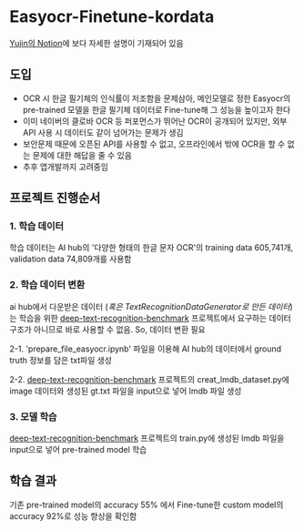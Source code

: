 # Easyocr-Finetune-kordata
[Yujin의 Notion](https://kindhearted-whistle-34a.notion.site/OCR-with-2269e73ab0b542b6973b3926b7ef1240)에 보다 자세한 설명이 기재되어 있음
## 도입
- OCR 시 한글 필기체의 인식률이 저조함을 문제삼아, 메인모델로 정한 Easyocr의 pre-trained 모델을 한글 필기체 데이터로 Fine-tune해 그 성능을 높이고자 한다
- 이미 네이버의 클로바 OCR 등 퍼포먼스가 뛰어난 OCR이 공개되어 있지만, 외부 API 사용 시 데이터도 같이 넘어가는 문제가 생김
- 보안문제 때문에 오픈된 API를 사용할 수 없고, 오프라인에서 밖에 OCR을 할 수 없는 문제에 대한 해답을 줄 수 있음
- 추후 앱개발까지 고려중임

## 프로젝트 진행순서
### 1. 학습 데이터

학습 데이터는 AI hub의 '다양한 형태의 한글 문자 OCR'의 training data 605,741개, validation data 74,809개를 사용함

### 2. 학습 데이터 변환

ai hub에서 다운받은 데이터 (*혹은 TextRecognitionDataGenerator로 만든 데이터*)는 학습을 위한 [deep-text-recognition-benchmark](https://github.com/clovaai/deep-text-recognition-benchmark) 프로젝트에서 요구하는 데이터 구조가 아니므로 바로 사용할 수 없음. So, 데이터 변환 필요

2-1. 'prepare_file_easyocr.ipynb' 파일을 이용해 AI hub의 데이터에서 ground truth 정보를 담은 txt파일 생성

2-2. [deep-text-recognition-benchmark](https://github.com/clovaai/deep-text-recognition-benchmark) 프로젝트의 creat_lmdb_dataset.py에 image 데이터와 생성된 gt.txt 파일을 input으로 넣어 lmdb 파일 생성

### 3. 모델 학습

[deep-text-recognition-benchmark](https://github.com/clovaai/deep-text-recognition-benchmark) 프로젝트의 train.py에 생성된 lmdb 파일을 input으로 넣어 pre-trained model 학습

## 학습 결과
기존 pre-trained model의 accuracy 55% 에서 Fine-tune한 custom model의 accuracy 92%로 성능 향상을 확인함
